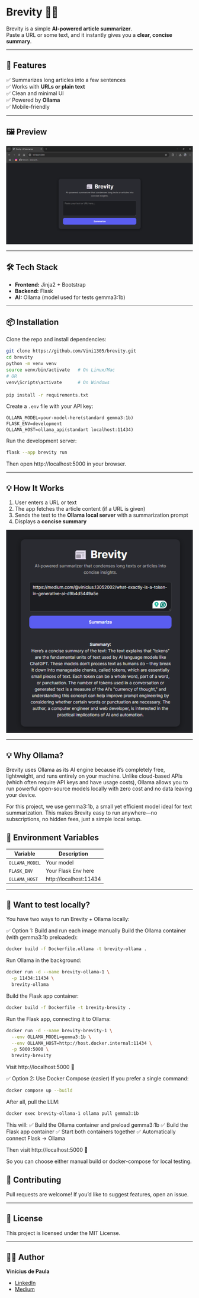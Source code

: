 # Brevity 📰✨

Brevity is a simple **AI-powered article summarizer**.  
Paste a URL or some text, and it instantly gives you a **clear, concise summary**.  

---

## 🚀 Features

✅ Summarizes long articles into a few sentences  
✅ Works with **URLs or plain text**  
✅ Clean and minimal UI  
✅ Powered by **Ollama**  
✅ Mobile-friendly  

---

## 🖼️ Preview

<!-- Add a screenshot or GIF of the app -->
![Brevity Screenshot](./assets/preview.png)

---

## 🛠️ Tech Stack

- **Frontend:** Jinja2 + Bootstrap  
- **Backend:** Flask
- **AI:** Ollama (model used for tests gemma3:1b)  

---

## 📦 Installation

Clone the repo and install dependencies:

```bash
git clone https://github.com/Vini1305/brevity.git
cd brevity
python -m venv venv
source venv/bin/activate   # On Linux/Mac
# OR
venv\Scripts\activate      # On Windows

pip install -r requirements.txt
````

Create a `.env` file with your API key:

```env
OLLAMA_MODEL=your-model-here(standard gemma3:1b)
FLASK_ENV=development
OLLAMA_HOST=ollama_api(standart localhost:11434)
```

Run the development server:

```bash
flask --app brevity run
```

Then open http://localhost:5000 in your browser.

---

## 💡 How It Works

1. User enters a URL or text
2. The app fetches the article content (if a URL is given)
3. Sends the text to the **Ollama local server** with a summarization prompt
4. Displays a **concise summary**

<!-- Add a small diagram or flow image here -->

![How It Works](./assets/working.png)

---

## 💡 Why Ollama?
Brevity uses Ollama as its AI engine because it’s completely free, lightweight, and runs entirely on your machine. Unlike cloud-based APIs (which often require API keys and have usage costs), Ollama allows you to run powerful open-source models locally with zero cost and no data leaving your device.

For this project, we use gemma3:1b, a small yet efficient model ideal for text summarization. This makes Brevity easy to run anywhere—no subscriptions, no hidden fees, just a simple local setup.

## 🔑 Environment Variables

| Variable         | Description            |
| ---------------- | -------------------    |
| `OLLAMA_MODEL`   |      Your model        |
| `FLASK_ENV`      | Your Flask Env here    |
| `OLLAMA_HOST`    | http://localhost:11434 |

---

## 🧪 Want to test locally?
You have two ways to run Brevity + Ollama locally:

✅ Option 1: Build and run each image manually
Build the Ollama container (with gemma3:1b preloaded):

````bash
docker build -f Dockerfile.ollama -t brevity-ollama .
````
Run Ollama in the background:

````bash
docker run -d --name brevity-ollama-1 \
  -p 11434:11434 \
  brevity-ollama
````
Build the Flask app container:

````bash
docker build -f Dockerfile -t brevity-brevity .
````
Run the Flask app, connecting it to Ollama:

````bash
docker run -d --name brevity-brevity-1 \
  --env OLLAMA_MODEL=gemma3:1b \
  --env OLLAMA_HOST=http://host.docker.internal:11434 \
  -p 5000:5000 \
  brevity-brevity
````

Visit http://localhost:5000 🎉

✅ Option 2: Use Docker Compose (easier)
If you prefer a single command:

````bash
docker compose up --build
````

After all, pull the LLM:
````bash
docker exec brevity-ollama-1 ollama pull gemma3:1b
````

This will:
✅ Build the Ollama container and preload gemma3:1b
✅ Build the Flask app container
✅ Start both containers together
✅ Automatically connect Flask → Ollama

Then visit http://localhost:5000 🎉

So you can choose either manual build or docker-compose for local testing.

## 🤝 Contributing

Pull requests are welcome!
If you’d like to suggest features, open an issue.

---

## 📄 License

This project is licensed under the MIT License.

---

## 👨‍💻 Author

**Vinícius de Paula**

* [LinkedIn](https://www.linkedin.com/in/vinicius-de-paula1305)
* [Medium](https://medium.com/@vinicius.13052002)
